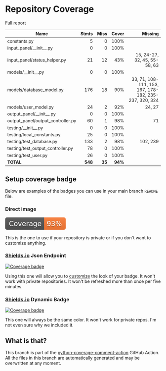 # Repository Coverage

[Full report](https://htmlpreview.github.io/?https://github.com/caprexy/kemono-watcher/blob/python-coverage-comment-action-data/htmlcov/index.html)

| Name                                |    Stmts |     Miss |   Cover |   Missing |
|------------------------------------ | -------: | -------: | ------: | --------: |
| constants.py                        |        5 |        0 |    100% |           |
| input\_panel/\_\_init\_\_.py        |        0 |        0 |    100% |           |
| input\_panel/status\_helper.py      |       21 |       12 |     43% |15, 24-27, 32, 45, 55-58, 63 |
| models/\_\_init\_\_.py              |        0 |        0 |    100% |           |
| models/database\_model.py           |      176 |       18 |     90% |33, 71, 108-111, 153, 167, 178-182, 235-237, 320, 324 |
| models/user\_model.py               |       24 |        2 |     92% |    24, 27 |
| output\_panel/\_\_init\_\_.py       |        0 |        0 |    100% |           |
| output\_panel/output\_controller.py |       60 |        1 |     98% |        71 |
| testing/\_\_init\_\_.py             |        0 |        0 |    100% |           |
| testing/local\_constants.py         |       25 |        0 |    100% |           |
| testing/test\_database.py           |      133 |        2 |     98% |  102, 239 |
| testing/test\_output\_controller.py |       78 |        0 |    100% |           |
| testing/test\_user.py               |       26 |        0 |    100% |           |
|                           **TOTAL** |  **548** |   **35** | **94%** |           |


## Setup coverage badge

Below are examples of the badges you can use in your main branch `README` file.

### Direct image

[![Coverage badge](https://raw.githubusercontent.com/caprexy/kemono-watcher/python-coverage-comment-action-data/badge.svg)](https://htmlpreview.github.io/?https://github.com/caprexy/kemono-watcher/blob/python-coverage-comment-action-data/htmlcov/index.html)

This is the one to use if your repository is private or if you don't want to customize anything.

### [Shields.io](https://shields.io) Json Endpoint

[![Coverage badge](https://img.shields.io/endpoint?url=https://raw.githubusercontent.com/caprexy/kemono-watcher/python-coverage-comment-action-data/endpoint.json)](https://htmlpreview.github.io/?https://github.com/caprexy/kemono-watcher/blob/python-coverage-comment-action-data/htmlcov/index.html)

Using this one will allow you to [customize](https://shields.io/endpoint) the look of your badge.
It won't work with private repositories. It won't be refreshed more than once per five minutes.

### [Shields.io](https://shields.io) Dynamic Badge

[![Coverage badge](https://img.shields.io/badge/dynamic/json?color=brightgreen&label=coverage&query=%24.message&url=https%3A%2F%2Fraw.githubusercontent.com%2Fcaprexy%2Fkemono-watcher%2Fpython-coverage-comment-action-data%2Fendpoint.json)](https://htmlpreview.github.io/?https://github.com/caprexy/kemono-watcher/blob/python-coverage-comment-action-data/htmlcov/index.html)

This one will always be the same color. It won't work for private repos. I'm not even sure why we included it.

## What is that?

This branch is part of the
[python-coverage-comment-action](https://github.com/marketplace/actions/python-coverage-comment)
GitHub Action. All the files in this branch are automatically generated and may be
overwritten at any moment.